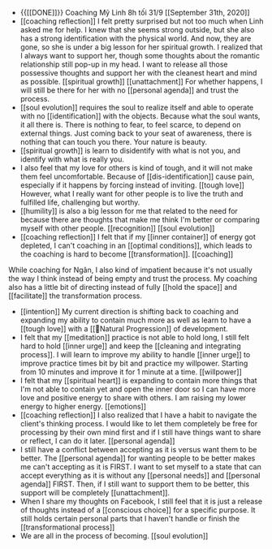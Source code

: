 - {{[[DONE]]}} Coaching Mỹ Linh 8h tối 31/9 [[September 31th, 2020]]
- [[coaching reflection]] I felt pretty surprised but not too much when Linh asked me for help. I knew that she seems strong outside, but she also has a strong identification with the physical world. And now, they are gone, so she is under a big lesson for her spiritual growth. I realized that I always want to support her, though some thoughts about the romantic relationship still pop-up in my head. I want to release all those possessive thoughts and support her with the cleanest heart and mind as possible. [[spiritual growth]] [[unattachment]] For whether happens, I will still be there for her with no [[personal agenda]] and trust the process.
- [[soul evolution]] requires the soul to realize itself and able to operate with no [[identification]] with the objects. Because what the soul wants, it all there is. There is nothing to fear, to feel scarce, to depend on external things. Just coming back to your seat of awareness, there is nothing that can touch you there. Your nature is beauty.
- [[spiritual growth]] is learn to disidentify with what is not you, and identify with what is really you.
- I also feel that my love for others is kind of tough, and it will not make them feel uncomfortable. Because of [[dis-identification]] cause pain, especially if it happens by forcing instead of inviting. [[tough love]] However, what I really want for other people is to live the truth and fulfilled life, challenging but worthy.
- [[humility]] is also a big lesson for me that related to the need for because there are thoughts that make me think I'm better or comparing myself with other people. [[recognition]] [[soul evolution]]
- [[coaching reflection]] I felt that if my [[inner container]] of energy got depleted, I can't coaching in an [[optimal conditions]], which leads to the coaching is hard to become [[transformation]].  [[coaching]]

While coaching for Ngân, I also kind of impatient because it's not usually the way I think instead of being empty and trust the process. My coaching also has a little bit of directing instead of fully [[hold the space]] and [[facilitate]] the transformation process.
- [[intention]] My current direction is shifting back to coaching and expanding my ability to contain much more as well as learn to have a [[tough love]] with a [[🌱Natural Progression]] of development.
- I felt that my [[meditation]] practice is not able to hold long, I still felt hard to hold [[inner urge]] and keep the [[cleaning and integrating process]]. I will learn to improve my ability to handle [[inner urge]] to improve practice times bit by bit and practice my willpower. Starting from 10 minutes and improve it for 1 minute at a time. [[willpower]]
- I felt that my [[spiritual heart]] is expanding to contain more things that I'm not able to contain yet and open the inner door so I can have more love and positive energy to share with others. I am raising my lower energy to higher energy. [[emotions]]
- [[coaching reflection]] I also realized that I have a habit to navigate the client's thinking process. I would like to let them completely be free for processing by their own mind first and if I still have things want to share or reflect, I can do it later. [[personal agenda]] 
- I still have a conflict between accepting as it is versus want them to be better. The [[personal agenda]] for wanting people to be better makes me can't accepting as it is FIRST. I want to set myself to a state that can accept everything as it is without any [[personal needs]] and [[personal agenda]] FIRST. Then, if I still want to support them to be better, this support will be completely [[unattachment]].
- When I share my thoughts on Facebook, I still feel that it is just a release of thoughts instead of a [[conscious choice]] for a specific purpose. It still holds certain personal parts that I haven't handle or finish the [[transformational process]]
- We are all in the process of becoming. [[soul evolution]]
